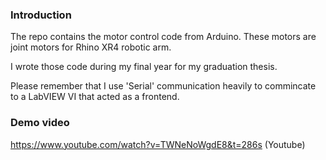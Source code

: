 ### Introduction 

The repo contains the motor control code from Arduino. These motors are joint motors for Rhino XR4 robotic arm. 

I wrote those code during my final year for my graduation thesis. 

Please remember that I use 'Serial' communication heavily to commincate to a LabVIEW VI that acted as a frontend. 


### Demo video 

https://www.youtube.com/watch?v=TWNeNoWgdE8&t=286s (Youtube)
